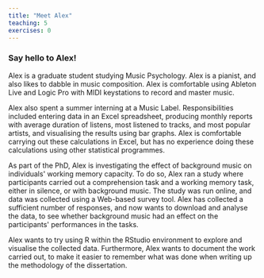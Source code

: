```yaml
---
title: "Meet Alex"
teaching: 5
exercises: 0
---
```


### Say hello to Alex!

Alex is a graduate student studying Music Psychology. Alex is a pianist, and also likes to dabble in music composition. Alex is comfortable using Ableton Live and Logic Pro with MIDI keystations to record and master music.

Alex also spent a summer interning at a Music Label. Responsibilities included entering data in an Excel spreadsheet, producing monthly reports with average duration of listens, most listened to tracks, and most popular artists, and visualising the results using bar graphs. Alex is comfortable carrying out these calculations in Excel, but has no experience doing these calculations using other statistical programmes.

As part of the PhD, Alex is investigating the effect of background music on individuals' working memory capacity. To do so, Alex ran a study where participants carried out a comprehension task and a working memory task, either in silence, or with background music. The study was run online, and data was collected using a Web-based survey tool. Alex has collected a sufficient number of responses, and now wants to download and analyse the data, to see whether background music had an effect on the participants' performances in the tasks. 

Alex wants to try using R within the RStudio environment to explore and visualise the collected data. Furthermore, Alex wants to document the work carried out, to make it easier to remember what was done when writing up the methodology of the dissertation.
